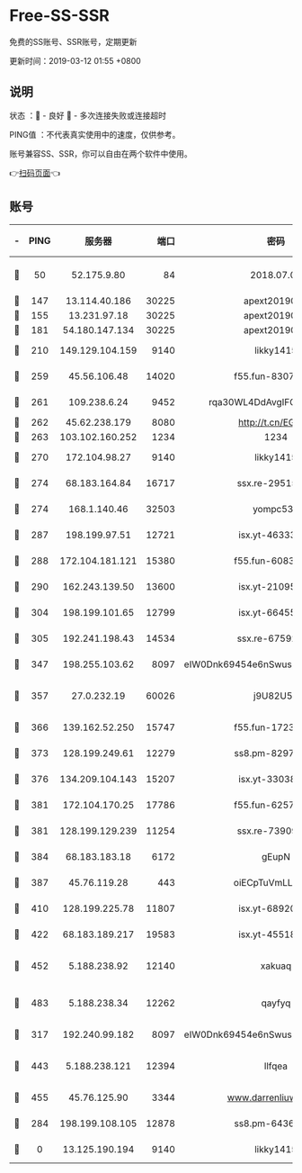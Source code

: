 # Free-SS-SSR

免费的SS账号、SSR账号，定期更新

更新时间：2019-03-12 01:55 +0800

## 说明

状态     ：🙂 - 良好 🙁 - 多次连接失败或连接超时

PING值   ：不代表真实使用中的速度，仅供参考。

账号兼容SS、SSR，你可以自由在两个软件中使用。

👉[扫码页面](https://liesauer.github.io/Free-SS-SSR/)👈

## 账号

|-|PING|服务器|端口|密码|加密方式|区域|
|:----:|:----:|:-----:|-----:|:----:|:----:|:----:|
|🙂|50|52.175.9.80|84|2018.07.07|chacha20-ietf-poly1305|HK|
|🙂|147|13.114.40.186|30225|apext2019006|chacha20|JP|
|🙂|155|13.231.97.18|30225|apext2019006|chacha20|JP|
|🙂|181|54.180.147.134|30225|apext2019006|chacha20|KR|
|🙂|210|149.129.104.159|9140|likky1415|aes-256-cfb|HK|
|🙂|259|45.56.106.48|14020|f55.fun-83074215|aes-256-cfb|US|
|🙂|261|109.238.6.24|9452|rqa30WL4DdAvgIFG6Fs3znzTa|aes-256-cfb|FR|
|🙂|262|45.62.238.179|8080|http://t.cn/EGJIyrl|rc4-md5|CA|
|🙂|263|103.102.160.252|1234|1234|rc4-md5|JP|
|🙂|270|172.104.98.27|9140|likky1415|aes-256-cfb|JP|
|🙂|274|68.183.164.84|16717|ssx.re-29515291|aes-256-cfb|US|
|🙂|274|168.1.140.46|32503|yompc535|aes-256-cfb|AU|
|🙂|287|198.199.97.51|12721|isx.yt-46333014|aes-256-cfb|US|
|🙂|288|172.104.181.121|15380|f55.fun-60831273|aes-256-cfb|SG|
|🙂|290|162.243.139.50|13600|isx.yt-21095974|aes-256-cfb|US|
|🙂|304|198.199.101.65|12799|isx.yt-66455853|aes-256-cfb|US|
|🙂|305|192.241.198.43|14534|ssx.re-67592284|aes-256-cfb|US|
|🙂|347|198.255.103.62|8097|eIW0Dnk69454e6nSwuspv9DmS201tQ0D|aes-256-cfb|US|
|🙂|357|27.0.232.19|60026|j9U82U53|xchacha20-ietf-poly1305|HK|
|🙂|366|139.162.52.250|15747|f55.fun-17230136|aes-256-cfb|SG|
|🙂|373|128.199.249.61|12279|ss8.pm-82976192|aes-256-cfb|SG|
|🙂|376|134.209.104.143|15207|isx.yt-33038399|aes-256-cfb|SG|
|🙂|381|172.104.170.25|17786|f55.fun-62574442|aes-256-cfb|SG|
|🙂|381|128.199.129.239|11254|ssx.re-73909730|aes-256-cfb|SG|
|🙂|384|68.183.183.18|6172|gEupN|aes-256-cfb|SG|
|🙂|387|45.76.119.28|443|oiECpTuVmLLxk4Ts|aes-256-cfb|AU|
|🙂|410|128.199.225.78|11807|isx.yt-68920390|aes-256-cfb|SG|
|🙂|422|68.183.189.217|19583|isx.yt-45518424|aes-256-cfb|SG|
|🙂|452|5.188.238.92|12140|xakuaq|chacha20-ietf-poly1305|BR|
|🙂|483|5.188.238.34|12262|qayfyq|chacha20-ietf-poly1305|BR|
|🙂|317|192.240.99.182|8097|eIW0Dnk69454e6nSwuspv9DmS201tQ0D|aes-256-cfb|US|
|🙂|443|5.188.238.121|12394|llfqea|chacha20-ietf-poly1305|BR|
|🙂|455|45.76.125.90|3344|www.darrenliuwei.com|aes-256-cfb|AU|
|🙁|284|198.199.108.105|12878|ss8.pm-64367919|aes-256-cfb|US|
|🙁|0|13.125.190.194|9140|likky1415|aes-256-cfb|KR|
